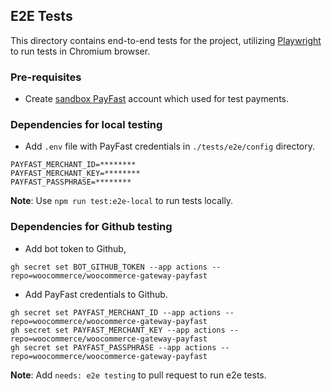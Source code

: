 ## E2E Tests

This directory contains end-to-end tests for the project, utilizing [Playwright](https://playwright.dev) to run tests in Chromium browser.

### Pre-requisites
- Create [sandbox PayFast](https://sandbox.payfast.co.za/) account which used for test payments.

### Dependencies for local testing
- Add `.env` file with PayFast credentials in `./tests/e2e/config` directory.
```
PAYFAST_MERCHANT_ID=********
PAYFAST_MERCHANT_KEY=********
PAYFAST_PASSPHRASE=********
```

**Note**: Use `npm run test:e2e-local` to run tests locally.

### Dependencies for Github testing
- Add bot token to Github,
```
gh secret set BOT_GITHUB_TOKEN --app actions --repo=woocommerce/woocommerce-gateway-payfast
```
- Add PayFast credentials to Github.
```
gh secret set PAYFAST_MERCHANT_ID --app actions --repo=woocommerce/woocommerce-gateway-payfast
gh secret set PAYFAST_MERCHANT_KEY --app actions --repo=woocommerce/woocommerce-gateway-payfast
gh secret set PAYFAST_PASSPHRASE --app actions --repo=woocommerce/woocommerce-gateway-payfast
```

**Note**: Add `needs: e2e testing` to pull request to run e2e tests. 

